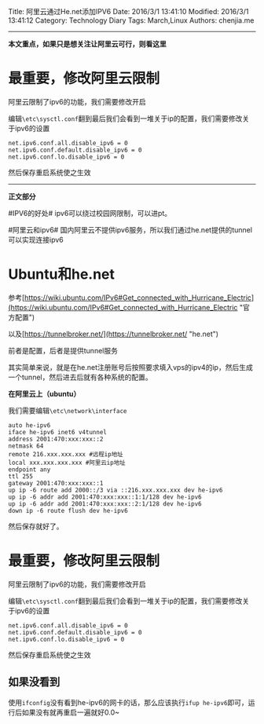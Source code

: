 Title: 阿里云通过He.net添加IPV6
Date: 2016/3/1 13:41:10 
Modified: 2016/3/1 13:41:12 
Category: Technology Diary
Tags: March,Linux
Authors: chenjia.me

---
**本文重点，如果只是想关注让阿里云可行，则看这里**
# 最重要，修改阿里云限制 #
阿里云限制了ipv6的功能，我们需要修改开启

编辑`\etc\sysctl.conf`翻到最后我们会看到一堆关于ip的配置，我们需要修改关于ipv6的设置

    net.ipv6.conf.all.disable_ipv6 = 0
    net.ipv6.conf.default.disable_ipv6 = 0
    net.ipv6.conf.lo.disable_ipv6 = 0

然后保存重启系统使之生效

---
**正文部分**

#IPV6的好处#
ipv6可以绕过校园网限制，可以进pt。

#阿里云和ipv6#
国内阿里云不提供ipv6服务，所以我们通过he.net提供的tunnel可以实现连接ipv6

# Ubuntu和he.net #
参考[https://wiki.ubuntu.com/IPv6#Get_connected_with_Hurricane_Electric](https://wiki.ubuntu.com/IPv6#Get_connected_with_Hurricane_Electric "官方配置")

以及[https://tunnelbroker.net/](https://tunnelbroker.net/ "he.net")

前者是配置，后者是提供tunnel服务

其实简单来说，就是在he.net注册账号后按照要求填入vps的ipv4的ip，然后生成一个tunnel，然后进去后就有各种系统的配置。

**在阿里云上（ubuntu）**

我们需要编辑`\etc\network\interface`

    auto he-ipv6
    iface he-ipv6 inet6 v4tunnel
    address 2001:470:xxx:xxx::2
    netmask 64
    remote 216.xxx.xxx.xxx #远程ip地址
    local xxx.xxx.xxx.xxx #阿里云ip地址
    endpoint any
    ttl 255
    gateway 2001:470:xxx:xxx::1
    up ip -6 route add 2000::/3 via ::216.xxx.xxx.xxx dev he-ipv6
    up ip -6 addr add 2001:470:xxx:xxx::1:1/128 dev he-ipv6
    up ip -6 addr add 2001:470:xxx:xxx::2:1/128 dev he-ipv6
    down ip -6 route flush dev he-ipv6

然后保存就好了。

# 最重要，修改阿里云限制 #
阿里云限制了ipv6的功能，我们需要修改开启

编辑`\etc\sysctl.conf`翻到最后我们会看到一堆关于ip的配置，我们需要修改关于ipv6的设置

    net.ipv6.conf.all.disable_ipv6 = 0
    net.ipv6.conf.default.disable_ipv6 = 0
    net.ipv6.conf.lo.disable_ipv6 = 0

然后保存重启系统使之生效

## 如果没看到 ##
使用`ifconfig`没有看到he-ipv6的网卡的话，那么应该执行`ifup he-ipv6`即可，运行后如果没有就再重启一遍就好0.0~




